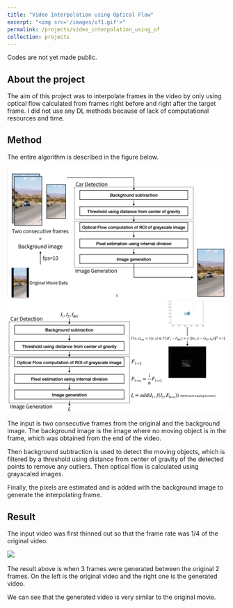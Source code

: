 ```yaml
---
title: "Video Interpolation using Optical Flow"
excerpt: "<img src='/images/of1.gif'>"
permalink: /projects/video_interpolation_using_of
collection: projects
---
```


Codes are not yet made public.

## About the project
The aim of this project was to interpolate frames in the video by only using optical flow calculated from frames right before and right after the target frame. I did not use any DL methods because of lack of computational resources and time.

## Method
The entire algorithm is described in the figure below.

<img src='/images/alg1.png'>

<img src='/images/alg2.png'>

The input is two consecutive frames from the original and the background image. The background image is the image where no moving object is in the frame, which was obtained from the end of the video.

Then background subtraction is used to detect the moving objects, which is filtered by a threshold using distance from center of gravity of the detected points to remove any outliers. Then optical flow is calculated using grayscaled images.

Finally, the pixels are estimated and is added with the background image to generate the interpolating frame.

## Result
The input video was first thinned out so that the frame rate was 1/4 of the original video.

<img src='/images/of2.gif'>
<!-- <video src='/images/comparison_2 copy.mp4'> -->

The result above is when 3 frames were generated between the original 2 frames. On the left is the original video and the right one is the generated video.

We can see that the generated video is very similar to the original movie.

